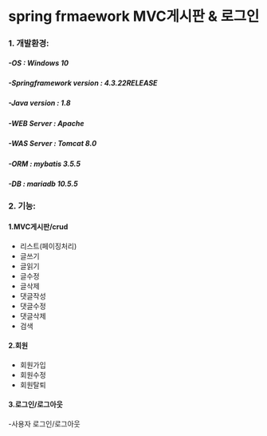 # spring frmaework MVC게시판 & 로그인

### 1. 개발환경: </br>
   ##### -OS : Windows 10</br>
   ##### -Springframework version : 4.3.22RELEASE</br>
   ##### -Java version : 1.8</br>
   ##### -WEB Server : Apache</br>
   ##### -WAS Server : Tomcat 8.0</br>
   ##### -ORM : mybatis 3.5.5</br>
   ##### -DB : mariadb 10.5.5</br>

### 2. 기능: </br>
  #### 1.MVC게시판/crud  </br>
  + 리스트(페이징처리) </br>
  + 글쓰기  </br>
  + 글읽기  </br>
  + 글수정  </br>
  + 글삭제  </br>
  + 댓글작성  </br>
  + 댓글수정  </br>
  + 댓글삭제  </br>
  + 검색  </br>
  
  #### 2.회원  </br>
  + 회원가입  </br>
  + 회원수정  </br>
  + 회원탈퇴  </br>
  
   #### 3.로그인/로그아웃  </br>
  -사용자 로그인/로그아웃  </br>
  
   
